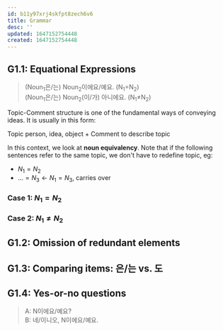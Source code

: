 ```yaml
---
id: b11y97xrj4skfpt8zech6v6
title: Grammar
desc: ''
updated: 1647152754448
created: 1647152754448
---
```


## G1.1: Equational Expressions
> (Noun$_1$은/는) Noun$_2$이에요/예요. (N$_1$$=$N$_2$)  
> (Noun$_1$은/는) Noun$_2$(이/가) 아니에요. (N$_1$$\neq$N$_2$)

Topic-Comment structure is one of the fundamental ways of conveying ideas. It is usually in this form:

Topic person, idea, object + Comment to describe topic

In this context, we look at **noun equivalency**. Note that if the following sentences refer to the same topic, we don't have to redefine topic, eg:
- $N_1 = N_2$
- $\dots = N_3 \leftarrow N_1=N_3 \textrm{, carries over}$

### Case 1: $N_1 = N_2$



### Case 2: $N_1 \neq N_2$


## G1.2: Omission of redundant elements

## G1.3: Comparing items: 은/는 vs. 도

## G1.4: Yes-or-no questions
> A: N이에요/예요?  
> B: 네/이니오, N이에요/예요.